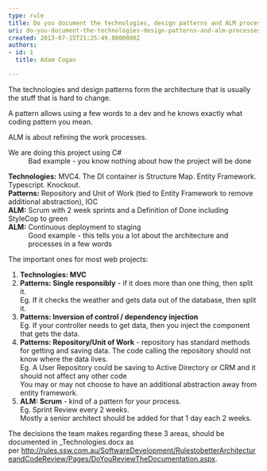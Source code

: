 ```yaml
---
type: rule
title: Do you document the technologies, design patterns and ALM processes?
uri: do-you-document-the-technologies-design-patterns-and-alm-processes
created: 2013-07-15T21:25:49.0000000Z
authors:
- id: 1
  title: Adam Cogan

---
```




<span class='intro'> <p>The technologies and design patterns form the architecture that is usually the stuff that is hard to change.</p><p>A pattern allows using a few words to a dev and he knows exactly what coding pattern you mean.</p><p>ALM is about refining the work processes.​</p> </span>

<dl class="bad"><dt>We are doing this project using C#​</dt><dd>Bad example - you know nothing about how the project will be done</dd></dl><dl class="good"><dt> 
      <strong>Technologies&#58;</strong> MVC4. The DI container is Structure Map. Entity Framework. Typescript. Knockout.<br><strong>Patterns&#58;</strong> Repository and Unit of Work (tied to Entity Framework to remove additional abstraction), IOC<br><strong>ALM&#58;</strong> Scrum with 2 week sprints and a Definition of Done including StyleCop to green<br><strong>ALM&#58;</strong> Continuous deployment to staging</dt><dd>Good example - this tells you a lot about the architecture and processes in a few words</dd></dl><p>The important ones for most web projects&#58;</p><ol><li><strong>Technologies&#58; MVC</strong></li><li><strong>Patterns&#58; Single responsibly</strong> - if it does more than one thing, then split it.<br> Eg. If it checks the weather and gets data out of the database, then split it.</li><li><strong>Patterns&#58; Inversion of control / dependency injection</strong><br> Eg. If your controller needs to get data, then you inject the component that gets the data.</li><li><strong>Patterns&#58; Repository/Unit of Work</strong> - repository has standard methods for getting and saving data.&#160;The code calling the repository should not know where the data lives.<br> Eg. A User Repository could be saving to Active Directory or CRM and it should not affect any other code<br> You may or may not choose to have an additional abstraction away from entity framework.</li><li><strong>ALM&#58; Scrum</strong> - kind of a pattern for your process.<br>E​g. Sprint Review every 2 weeks.<br> Mostly a senior architect should be added for that 1 day each 2 weeks.</li></ol><p>The decisions the team makes regarding these 3 areas, should be documented in _Technologies.docx as per&#160;<a href="/Pages/DoYouReviewTheDocumentation.aspx">http&#58;//rules.ssw.com.au/SoftwareDevelopment/RulestobetterArchitectureandCodeReview/Pages/DoYouReviewTheDocumentation.aspx</a>​.​</p> ​


